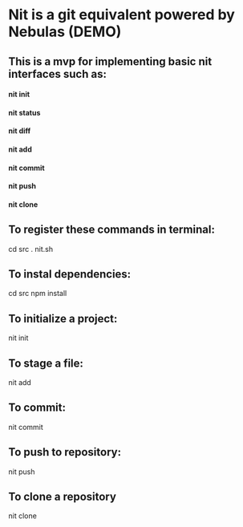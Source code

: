 # Nit is a git equivalent powered by Nebulas  (DEMO)

## This is a mvp for implementing basic nit interfaces such as:

#### nit init
#### nit status
#### nit diff
#### nit add
#### nit commit
#### nit push
#### nit clone


## To register these commands in terminal:
cd src
. nit.sh

## To instal dependencies:
cd src
npm install

## To initialize a project:
nit init

## To stage a file:
nit add <file name>

## To commit:
nit commit <commit message>

## To push to repository:
nit push

## To clone a repository
nit clone <nitRepo contract address>